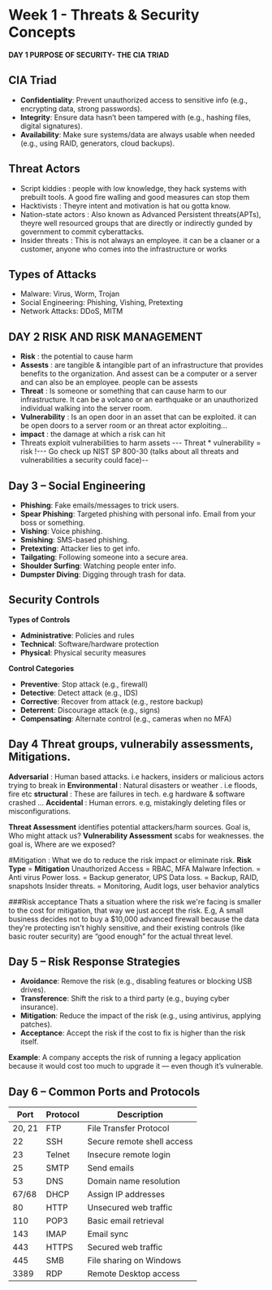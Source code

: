# Week 1 - Threats & Security Concepts

**DAY 1 PURPOSE OF SECURITY- THE CIA TRIAD**

## CIA Triad
- **Confidentiality**: Prevent unauthorized access to sensitive info (e.g., encrypting data, strong passwords).
- **Integrity**: Ensure data hasn’t been tampered with (e.g., hashing files, digital signatures).
- **Availability**: Make sure systems/data are always usable when needed (e.g., using RAID, generators, cloud backups).


## Threat Actors
- Script kiddies : people with low knowledge, they hack systems with prebuilt tools. A good fire walling and good measures can stop them
- Hacktivists : Theyre intent and motivation is hat ou gotta know.
- Nation-state actors : Also known as Advanced Persistent threats(APTs), theyre well resourced groups that are directly or indirectly gunded by government to commit cyberattacks.
- Insider threats : This is not always an employee. it can be a claaner or a customer, anyone who comes into the infrastructure or works 


## Types of Attacks
- Malware: Virus, Worm, Trojan
- Social Engineering: Phishing, Vishing, Pretexting
- Network Attacks: DDoS, MITM


## DAY 2 RISK AND RISK MANAGEMENT 
- **Risk** : the potential to cause harm
- **Assests** : are tangible & intangible part of an infrastructure that provides benefits to the organization. And assest can be a computer or a server and can also be an employee. people can be assests 
- **Threat** : Is someone or something that can cause harm to our infrastructure. It can be a volcano or an earthquake or an unauthorized individual walking into the server room.
- **Vulnerability** : Is an open door in an asset that can be exploited. it can be open doors to a server room or an threat actor exploiting...
- **impact** : the damage at which a risk can hit
- Threats exploit vulnerabilities to harm assets
--- Threat * vulnerability = risk 
!--- Go check up NIST SP 800-30 (talks about all threats and vulnerabilities a security could face)--


## Day 3 – Social Engineering

- **Phishing**: Fake emails/messages to trick users.
- **Spear Phishing**: Targeted phishing with personal info. Email from your boss or something.
- **Vishing**: Voice phishing.
- **Smishing**: SMS-based phishing.
- **Pretexting**: Attacker lies to get info.
- **Tailgating**: Following someone into a secure area.
- **Shoulder Surfing**: Watching people enter info.
- **Dumpster Diving**: Digging through trash for data.

## Security Controls

**Types of Controls**
- **Administrative**: Policies and rules
- **Technical**: Software/hardware protection
- **Physical**: Physical security measures

**Control Categories**
- **Preventive**: Stop attack (e.g., firewall)
- **Detective**: Detect attack (e.g., IDS)
- **Corrective**: Recover from attack (e.g., restore backup)
- **Deterrent**: Discourage attack (e.g., signs)
- **Compensating**: Alternate control (e.g., cameras when no MFA)

## Day 4 Threat groups, vulnerabily assessments, Mitigations.
**Adversarial** : Human based attacks. i.e hackers, insiders or malicious actors trying to break in
**Environmental** : Natural disasters or weather . i.e floods, fire etc
**structural** : These are failures in tech. e.g hardware & software crashed ...
**Accidental** : Human errors. e.g, mistakingly deleting files or misconfigurations.

**Threat Assessment** identifies potential attackers/harm sources. Goal is, Who might attack us?
**Vulnerability Assessment** scabs for weaknesses. the goal is, Where are we exposed?

#Mitigation : What we do to reduce the risk impact or eliminate risk.
**Risk Type**           = **Mitigation**
Unauthorized Access = RBAC, MFA
Malware Infection.  = Anti virus 
Power loss.         = Backup generator, UPS
Data loss.           = Backup, RAID, snapshots
Insider threats.     = Monitoring, Audit logs, user behavior analytics

###Risk acceptance
Thats a situation where the risk we're facing is smaller to the cost for mitigation, that way we just accept the risk. E.g,  A small business decides not to buy a $10,000 advanced firewall because the data they're protecting isn't highly sensitive, and their existing controls (like basic router security) are “good enough” for the actual threat level.

## Day 5 – Risk Response Strategies

- **Avoidance**: Remove the risk (e.g., disabling features or blocking USB drives).
- **Transference**: Shift the risk to a third party (e.g., buying cyber insurance).
- **Mitigation**: Reduce the impact of the risk (e.g., using antivirus, applying patches).
- **Acceptance**: Accept the risk if the cost to fix is higher than the risk itself.

**Example**: A company accepts the risk of running a legacy application because it would cost too much to upgrade it — even though it’s vulnerable.


## Day 6 – Common Ports and Protocols

| Port | Protocol | Description |
|------|----------|-------------|
| 20, 21 | FTP | File Transfer Protocol |
| 22 | SSH | Secure remote shell access |
| 23 | Telnet | Insecure remote login |
| 25 | SMTP | Send emails |
| 53 | DNS | Domain name resolution |
| 67/68 | DHCP | Assign IP addresses |
| 80 | HTTP | Unsecured web traffic |
| 110 | POP3 | Basic email retrieval |
| 143 | IMAP | Email sync |
| 443 | HTTPS | Secured web traffic |
| 445 | SMB | File sharing on Windows |
| 3389 | RDP | Remote Desktop access |

